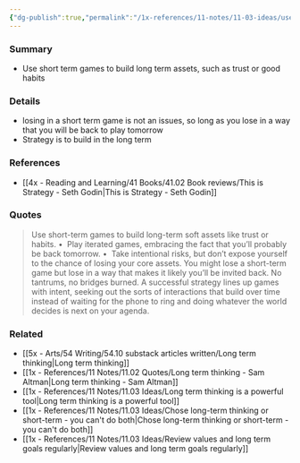 ```yaml
---
{"dg-publish":true,"permalink":"/1x-references/11-notes/11-03-ideas/use-short-term-games-to-build-long-term-assets/","title":"Use short term games to build long term assets","created":"2025-04-02T11:55:02.751+03:00","updated":"2025-04-10T10:34:29.387+03:00"}
---
```



### Summary
- Use short term games to build long term assets, such as trust or good habits

### Details
- losing in a short term game is not an issues, so long as you lose in a way that you will be back to play tomorrow
- Strategy is to build in the long term

### References
- [[4x - Reading and Learning/41 Books/41.02 Book reviews/This is Strategy - Seth Godin\|This is Strategy - Seth Godin]]

### Quotes
> Use short-term games to build long-term soft assets like trust or habits.
> •  Play iterated games, embracing the fact that you’ll probably be back tomorrow.
> •  Take intentional risks, but don’t expose yourself to the chance of losing your core assets.
> You might lose a short-term game but lose in a way that makes it likely you’ll be invited back. No tantrums, no bridges burned.
> A successful strategy lines up games with intent, seeking out the sorts of interactions that build over time instead of waiting for the phone to ring and doing whatever the world decides is next on your agenda.

### Related
- [[5x - Arts/54 Writing/54.10 substack articles written/Long term thinking\|Long term thinking]]
- [[1x - References/11 Notes/11.02 Quotes/Long term thinking - Sam Altman\|Long term thinking - Sam Altman]]
- [[1x - References/11 Notes/11.03 Ideas/Long term thinking is a powerful tool\|Long term thinking is a powerful tool]]
- [[1x - References/11 Notes/11.03 Ideas/Chose long-term thinking or short-term - you can't do both\|Chose long-term thinking or short-term - you can't do both]]
- [[1x - References/11 Notes/11.03 Ideas/Review values and long term goals regularly\|Review values and long term goals regularly]]